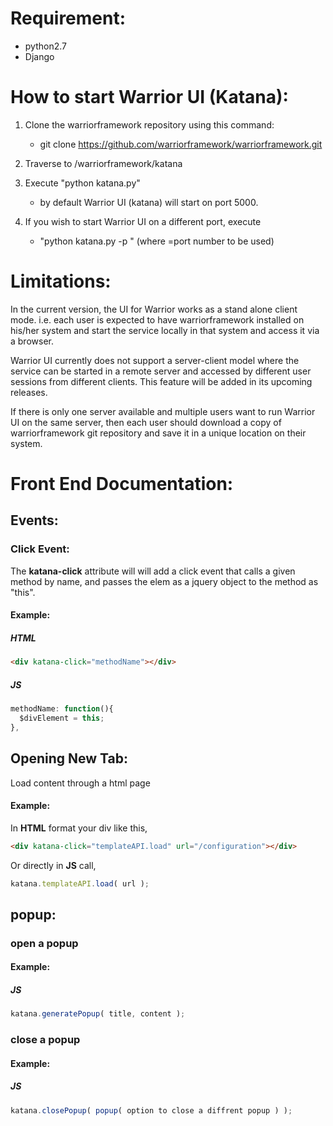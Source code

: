 Requirement:
============
- python2.7
- Django


How to start Warrior UI (Katana):
=================================
1. Clone the warriorframework repository using this command:
    - git clone https://github.com/warriorframework/warriorframework.git

2. Traverse to /warriorframework/katana

3. Execute "python katana.py"
	- by default Warrior UI (katana) will start on port 5000.

4. If you wish to start Warrior UI on a different port, execute
   - "python katana.py -p <port>" (where <port>=port number to be used)


Limitations:
============

In the current version, the UI for Warrior works as a stand alone client mode. i.e. each user is
expected to have warriorframework installed on his/her system and start the service locally in
that system and access it via a browser.

Warrior UI currently does not support a server-client model where the service can be started in a
remote server and accessed by different user sessions from different clients. This feature will be
added in its upcoming releases.

If there is only one server available and multiple users want to run Warrior UI on the same server,
then each user should download a copy of warriorframework git repository and save it in a unique
location on their system.

Front End Documentation:
========================



## Events:

### Click Event:

The **katana-click** attribute will will add a click event that calls a given method by name, and passes 
the elem as a jquery object to the method as "this".

#### Example:

##### HTML
```HTML
<div katana-click="methodName"></div>
```
##### JS
```javascript
methodName: function(){
  $divElement = this;
},
```


## Opening New Tab:

Load content through a html page

#### Example: 

In **HTML** format your div like this,
```HTML
<div katana-click="templateAPI.load" url="/configuration"></div>
```
Or directly in **JS** call,
```javascript
katana.templateAPI.load( url );
```

## popup:

### open a popup

#### Example: 

##### JS
```javascript
katana.generatePopup( title, content );
```
### close a popup

#### Example: 

##### JS
```javascript
katana.closePopup( popup( option to close a diffrent popup ) );
```
